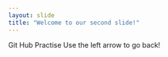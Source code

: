 ```yaml
---
layout: slide
title: "Welcome to our second slide!"
---
```

Git Hub Practise
Use the left arrow to go back!
